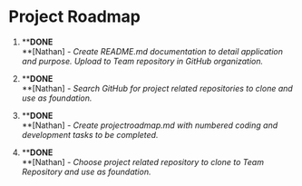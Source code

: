 Project Roadmap
===============
1)  **__DONE__\
    **[Nathan] - *Create README.md documentation to detail
    application and purpose. Upload to Team repository in GitHub
    organization.*

2)  **__DONE__\
    **[Nathan] - *Search GitHub for project related
    repositories to clone and use as foundation.*

3)  **__DONE__\
    **[Nathan] - *Create projectroadmap.md with numbered
    coding and development tasks to be completed.*

4)  **__DONE__\
    **[Nathan] - *Choose project related repository to clone
    to Team Repository and use as foundation.*
